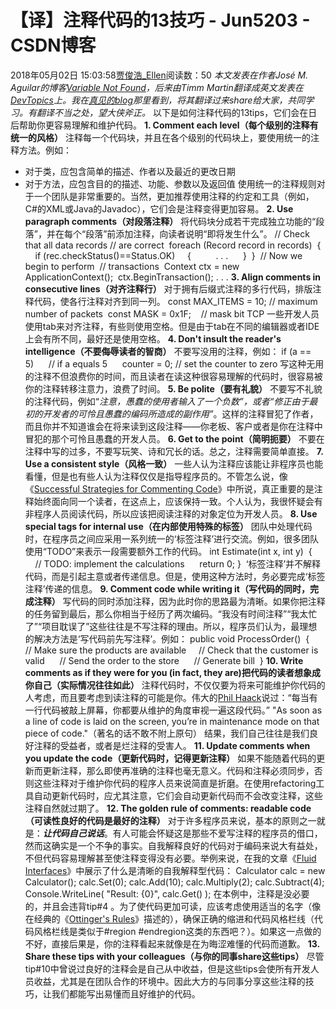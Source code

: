 # 【译】注释代码的13技巧 - Jun5203 - CSDN博客
2018年05月02日 15:03:58[贾俊浩_Ellen](https://me.csdn.net/Ellen5203)阅读数：50
*本文发表在作者José M. Aguilar的博客*[*Variable Not Found*](http://www.variablenotfound.com/2007/12/13-consejos-para-comentar-tu-cdigo.html)*，后来由Timm Martin翻译成英文发表在[DevTopics](http://www.devtopics.com/13-tips-to-comment-your-code/)上。我在[真见的blog](http://www.cnblogs.com/jaic-xiao/archive/2008/07/22/jin_tian_kan_dao_hao_wen.html)那里看到，将其翻译过来share给大家，共同学习。有翻译不当之处，望大侠斧正。*
以下是如何注释代码的13tips，它们会在日后帮助你更容易理解和维护代码。
**1. Comment each level（每个级别的注释有统一的风格）**
注释每一个代码块，并且在各个级别的代码块上，要使用统一的注释方法。例如：
- 对于类，应包含简单的描述、作者以及最近的更改日期
- 对于方法，应包含目的的描述、功能、参数以及返回值
使用统一的注释规则对于一个团队是非常重要的。当然，更加推荐使用注释的约定和工具（例如，C#的XML或Java的Javadoc），它们会是注释变得更加容易。
**2. Use paragraph comments（对段落注释）**
将代码块分成若干完成独立功能的“段落”，并在每个“段落”前添加注释，向读者说明“即将发生什么”。
// Check that all data records
// are correct 
foreach (Record record in records) 
{
    if (rec.checkStatus()==Status.OK)
    { 
        . . . 
    } 
} 
// Now we begin to perform 
// transactions 
Context ctx = new ApplicationContext(); 
ctx.BeginTransaction();
. . .
**3. Align comments in consecutive lines（对齐注释行）**
对于拥有后缀式注释的多行代码，排版注释代码，使各行注释对齐到同一列。
const MAX_ITEMS = 10; // maximum number of packets 
const MASK = 0x1F;    // mask bit TCP
一些开发人员使用tab来对齐注释，有些则使用空格。但是由于tab在不同的编辑器或者IDE上会有所不同，最好还是使用空格。
**4. Don't insult the reader's intelligence（不要侮辱读者的智商）**
不要写没用的注释，例如：
if (a == 5)      // if a equals 5 
    counter = 0; // set the counter to zero
写这种无用的注释不但浪费你的时间，而且读者在读这种很容易理解的代码时，很容易被你的注释转移注意力，浪费了时间。
**5. Be polite（要有礼貌）**
不要写不礼貌的注释代码，例如“*注意，愚蠢的使用者输入了一个负数”，或者“修正由于最初的开发者的可怜且愚蠢的编码所造成的副作用”*。这样的注释冒犯了作者，而且你并不知道谁会在将来读到这段注释——你老板、客户或者是你在注释中冒犯的那个可怜且愚蠢的开发人员。
**6. Get to the point（简明扼要）**
不要在注释中写的过多，不要写玩笑、诗和冗长的话。总之，注释需要简单直接。
**7. Use a consistent style（风格一致）**
一些人认为注释应该能让非程序员也能看懂，但是也有些人认为注释仅仅是指导程序员的。不管怎么说，像《[Successful Strategies for Commenting Code](http://particletree.com/features/successful-strategies-for-commenting-code/)》中所说，真正重要的是注释始终面向同一个读者，在这点上，应该保持一致。个人认为，我很怀疑会有非程序人员阅读代码，所以应该把阅读注释的对象定位为开发人员。
**8. Use special tags for internal use（在内部使用特殊的标签）**
团队中处理代码时，在程序员之间应采用一系列统一的‘标签注释’进行交流。例如，很多团队使用“TODO”来表示一段需要额外工作的代码。
int Estimate(int x, int y) 
{
    // TODO: implement the calculations 
    return 0;
}
 ‘标签注释’并不解释代码，而是引起主意或者传递信息。但是，使用这种方法时，务必要完成‘标签注释’传递的信息。
**9. Comment code while writing it（写代码的同时，完成注释）**
写代码的同时添加注释，因为此时你的思路最为清晰。如果你把注释的任务留到最后，那么你相当于经历了两次编码。“我没有时间注释”“我太忙了”“项目耽误了”这些往往是不写注释的理由。所以，程序员们认为，最理想的解决方法是‘写代码前先写注释’。例如：
public void ProcessOrder() 
{
    // Make sure the products are available
    // Check that the customer is valid 
    // Send the order to the store 
    // Generate bill 
}
**10. Write comments as if they were for you (in fact, they are)把代码的读者想象成你自己（实际情况往往如此）**
注释代码时，不仅仅要为将来可能维护你代码的人考虑，而且要考虑到读注释的可能是你。伟大的[Phil Haack](http://haacked.com/archive/2007/06/25/understanding-productivity-differences-between-developers.aspx)说过：“每当有一行代码被敲上屏幕，你都要从维护的角度审视一遍这段代码。” "As soon as a line of code is laid on the screen, you’re in maintenance mode on that piece of code."（著名的话不敢不附上原句）
结果，我们自己往往是我们良好注释的受益者，或者是烂注释的受害人。
**11. Update comments when you update the code（更新代码时，记得更新注释）**
如果不能随着代码的更新而更新注释，那么即使再准确的注释也毫无意义。代码和注释必须同步，否则这些注释对于维护你代码的程序人员来说简直是折磨。在使用refactoring工具自动更新代码时，应尤其注意，它们会自动更新代码而不会改变注释，这些注释自然就过期了。
**12. The golden rule of comments: readable code（可读性良好的代码是最好的注释）**
对于许多程序员来说，基本的原则之一就是：***让代码自己说话***。有人可能会怀疑这是那些不爱写注释的程序员的借口，然而这确实是一个不争的事实。自我解释良好的代码对于编码来说大有益处，不但代码容易理解甚至使注释变得没有必要。举例来说，在我的文章《[Fluid Interfaces](http://www.variablenotfound.com/2007/11/interfaces-fluidos-fluent-interfaces.html)》中展示了什么是清晰的自我解释型代码：
Calculator calc = new Calculator();
calc.Set(0);
calc.Add(10);
calc.Multiply(2);
calc.Subtract(4);
Console.WriteLine( "Result: {0}", calc.Get() );
在本例中，注释是没必要的，并且会违背tip#4 。为了使代码更加可读，应该考虑使用适当的名字（像在经典的《[Ottinger's Rules](http://www.objectmentor.com/resources/articles/naming.htm)》描述的），确保正确的缩进和代码风格栏线（代码风格栏线是类似于#region #endregion这类的东西吧？）。如果这一点做的不好，直接后果是，你的注释看起来就像是在为晦涩难懂的代码而道歉。
**13. Share these tips with your colleagues（与你的同事share这些tips）**
尽管tip#10中曾说过良好的注释会是自己从中收益，但是这些tips会使所有开发人员收益，尤其是在团队合作的环境中。因此大方的与同事分享这些注释的技巧，让我们都能写出易懂而且好维护的代码。
